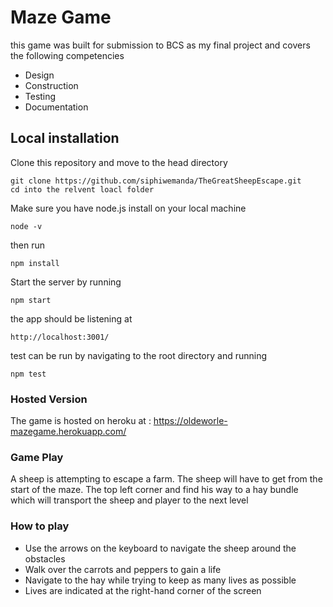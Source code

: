 # Maze Game
this game was built for submission to BCS as my final project 
and covers the following competencies 
* Design
* Construction
* Testing
* Documentation

## Local installation

Clone this repository and move to the head directory
```
git clone https://github.com/siphiwemanda/TheGreatSheepEscape.git
cd into the relvent loacl folder 
```

Make sure you have node.js install on your local machine 

```
node -v
```
then run 

```
npm install
```
Start the server by running 
```
npm start 
```

the app should be listening at 

```
http://localhost:3001/
```
test can be run by navigating to the root directory and running 

```
npm test
```
### Hosted Version 

The game is hosted on heroku at : https://oldeworle-mazegame.herokuapp.com/


### Game Play 
A sheep is attempting to escape a farm. The sheep will have to get from the start of the maze. The top left corner and find his way to a hay bundle which will transport the sheep and player to the next level 

### How to play
* Use the arrows on the keyboard to navigate the sheep around the obstacles
* Walk over the carrots and peppers to gain a life
* Navigate to the hay while trying to keep as many lives as possible
* Lives are indicated at the right-hand corner of the screen 

